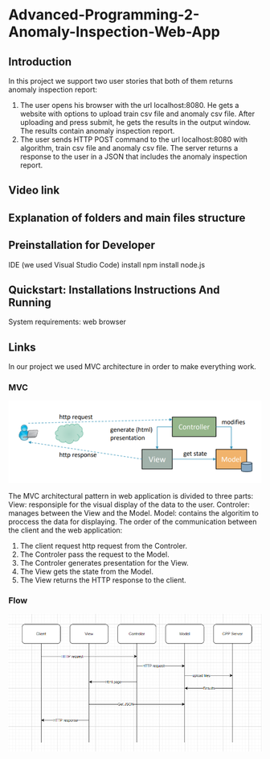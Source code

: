 # Advanced-Programming-2-Anomaly-Inspection-Web-App
## Introduction
In this project we support two user stories that both of them returns anomaly inspection report:
1) The user opens his browser with the url localhost:8080.
   He gets a website with options to upload train csv file and anomaly csv file.
   After uploading and press submit, he gets the results in the output window.
   The results contain anomaly inspection report.
2) The user sends HTTP POST command to the url localhost:8080 with algorithm, train csv file and anomaly csv file.
   The server returns a response to the user in a JSON that includes the anomaly inspection report.
## Video link

## Explanation of folders and main files structure

## Preinstallation for Developer
IDE (we used Visual Studio Code)
install npm
install node.js

## Quickstart: Installations Instructions And Running
System requirements: 
web browser

## Links
In our project we used MVC architecture in order to make everything work.

### MVC

![MVC](https://raw.githubusercontent.com/DanielKnafel/Advanced-Programming-2-Anomaly-Inspection-Web-App/main/Images/MVC.png)

The MVC architectural pattern in web application is divided to three parts:
View: responsiple for the visual display of the data to the user.
Controler: manages between the View and the Model.
Model: contains the algoritim to proccess the data for displaying.
The order of the communication between the client and the web application:
1) The client request http request from the Controler.
2) The Controler pass the request to the Model.
3) The Controler generates presentation for the View.
4) The View gets the state from the Model.
5) The View returns the HTTP response to the client.

### Flow

![Flow](https://raw.githubusercontent.com/DanielKnafel/Advanced-Programming-2-Anomaly-Inspection-Web-App/main/Images/Flow.png)

